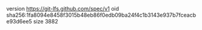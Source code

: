 version https://git-lfs.github.com/spec/v1
oid sha256:1fa8094e8458f3015b48eb86f0edb09ba24f4c1b3143e937b7fceacbe93d6ee5
size 3882
